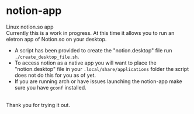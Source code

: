 # notion-app
Linux notion.so app <br>
Currently this is a work in progress. At this time it allows you to run an eletron app of Notion.so on your desktop.
* A script has been provided to create the "notion.desktop" file run `./create_desktop_file.sh`.
* To access notion as a native app you will want to place the "notion.desktop" file in your 
`.local/share/applications` folder the script does not do this for you as of yet.
* If you are running arch or have issues launching the notion-app make sure you have `gconf` installed.
<br>
Thank you for trying it out.
